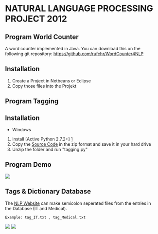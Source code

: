 NATURAL LANGUAGE PROCESSING PROJECT 2012
========================================


Program World Counter 
--------------------- 
A word counter implemented in Java. You can download this on the following git repository:
https://github.com/rufchr/WordCounter4NLP

Installation
------------
1. Create a Project in Netbeans or Eclipse
2. Copy those files into the Projekt



Program Tagging
---------------------

Installation 
------------

* Windows 

1. Install [Active Python 2.7.2+] [1]
2. Copy the [Source Code][2] in the zip format and save it in your hard drive 
3. Unzip the folder and run "tagging.py"


Program Demo
------------

<img src="https://raw.github.com/nlp-hda/nlp2012/master/pictures/Initial_Program.png" />



Tags & Dictionary Database
--------------------------

The [NLP Website][3] can make semicolon seperated files from the entries in the Database (IT and Medical).

`Example: tag_IT.txt , tag_Medical.txt`

<img src="https://raw.github.com/nlp-hda/nlp2012/master/pictures/website.png" />
<img src="https://raw.github.com/nlp-hda/nlp2012/master/pictures/tag_entries.png" />



[1]: http://www.activestate.com/activepython/downloads
[2]: https://github.com/nlp-hda/nlp2012/archive/master.zip
[3]: http://www.nlp.ah-labs.com
